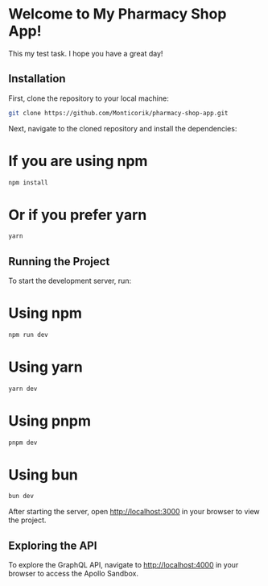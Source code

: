 # Welcome to My Pharmacy Shop App!

This my test task. I hope you have a great day!

## Installation

First, clone the repository to your local machine:

```bash
git clone https://github.com/Monticorik/pharmacy-shop-app.git
```

Next, navigate to the cloned repository and install the dependencies:

# If you are using npm
```bash
npm install
```

# Or if you prefer yarn
```bash
yarn
```

## Running the Project

To start the development server, run:

# Using npm
```bash
npm run dev
```

# Using yarn
```bash
yarn dev
```

# Using pnpm
```bash
pnpm dev
```

# Using bun
```bash
bun dev
```

After starting the server, open [http://localhost:3000](http://localhost:3000) in your browser to view the project.

## Exploring the API

To explore the GraphQL API, navigate to [http://localhost:4000](http://localhost:4000) in your browser to access the Apollo Sandbox.


